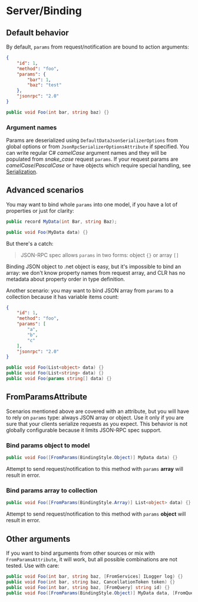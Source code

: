 # Server/Binding

## Default behavior

By default, `params` from request/notification are bound to action arguments:

```json
{
    "id": 1,
    "method": "foo",
    "params": {
        "bar": 1,
        "baz": "test"
    },
    "jsonrpc": "2.0"
}
```

```cs
public void Foo(int bar, string baz) {}
```

### Argument names

Params are deserialized using `DefaultDataJsonSerializerOptions` from global options or from `JsonRpcSerializerOptionsAttribute` if specified.
You can write regular C# *camelCase* argument names and they will be populated from *snake_case* request `params`.
If your request params are *camelCase*/*PascalCase* or have objects which require special handling, see [Serialization](serialization).


## Advanced scenarios

You may want to bind whole `params` into one model, if you have a lot of properties or just for clarity:

```cs
public record MyData(int Bar, string Baz);

public void Foo(MyData data) {}
```

But there's a catch:

> JSON-RPC spec allows `params` in two forms: object `{}` or array `[]`

Binding JSON object to .net object is easy, but it's impossible to bind an array: we don't know property names from request array,
and CLR has no metadata about property order in type definition.

Another scenario: you may want to bind JSON array from `params` to a collection because it has variable items count:

```json
{
    "id": 1,
    "method": "foo",
    "params": [
        "a",
        "b",
        "c"
    ],
    "jsonrpc": "2.0"
}
```

```cs
public void Foo(List<object> data) {}
public void Foo(List<string> data) {}
public void Foo(params string[] data) {}
```

## FromParamsAttribute

Scenarios mentioned above are covered with an attribute, but you will have to rely on `params` type: always JSON array or object.
Use it only if you are sure that your clients serialize requests as you expect.
This behavior is not globally configurable because it limits JSON-RPC spec support.

### Bind params object to model

```cs
public void Foo([FromParams(BindingStyle.Object)] MyData data) {}
```

Attempt to send request/notification to this method with `params` **array** will result in error.

### Bind params array to collection

```cs
public void Foo([FromParams(BindingStyle.Array)] List<object> data) {}
```

Attempt to send request/notification to this method with `params` **object** will result in error.

## Other arguments

If you want to bind arguments from other sources or mix with `FromParamsAttribute`, it will work, but all possible combinations are not tested. Use with care:

```cs
public void Foo(int bar, string baz, [FromServices] ILogger log) {}
public void Foo(int bar, string baz, CancellationToken token) {}
public void Foo(int bar, string baz, [FromQuery] string id) {}
public void Foo([FromParams(BindingStyle.Object)] MyData data, [FromQuery] string id) {}
```
